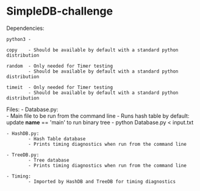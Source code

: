# SimpleDB-challenge
Dependencies: 
    
    python3 -
    
    copy    - Should be available by default with a standard python distribution
    
    random  - Only needed for Timer testing
            - Should be available by default with a standard python distribution
    
    timeit  - Only needed for Timer testing
            - Should be available by default with a standard python distribution

Files:
    - Database.py:  
            - Main file to be run from the command line
            - Runs hash table by default: update __name__ == 'main' to run binary tree 
            - python Database.py < input.txt

    - HashDB.py:    
            - Hash Table database
            - Prints timing diagnostics when run from the command line

    - TreeDB.py:    
            - Tree database
            - Prints timing diagnostics when run from the command line

    - Timing:       
            - Imported by HashDB and TreeDB for timing diagnostics
